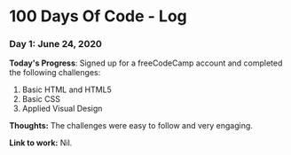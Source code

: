# 100 Days Of Code - Log

### Day 1: June 24, 2020

**Today's Progress**: Signed up for a freeCodeCamp account and completed the following challenges:
1. Basic HTML and HTML5
2. Basic CSS
3. Applied Visual Design

**Thoughts:** The challenges were easy to follow and very engaging.

**Link to work:** Nil.


